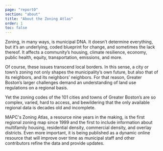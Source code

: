 ```yaml
---
page: "report0"
section: "about"
title: "About the Zoning Atlas"
order: 1
toc: false
---
```

Zoning, in many ways, is municipal DNA. It doesn’t determine everything, but it’s an underlying, coded blueprint for change, and sometimes the lack thereof. It affects a community’s housing, climate resilience, economy, public health, equity, transportation, emissions, and more.

Of course, these issues transcend local borders. In this sense, a city or town’s zoning not only shapes the municipality’s own future, but also that of its neighbors, and its neighbors’ neighbors. For that reason, Greater Boston’s larger challenges demand an understanding of land use regulations on a regional basis.

Yet the zoning codes of the 101 cities and towns of Greater Boston’s are so complex, varied, hard to access, and bewildering that the only available regional data is decades old and incomplete.

MAPC's Zoning Atlas, a resource nine years in the making, is the first regional zoning map since 1999 and the first to include information about multifamily housing, residential density, commercial density, and overlay districts. Even more important, it is being published as a dynamic online resource that will improve over time as municipal staff and other contributors refine the data and provide updates.